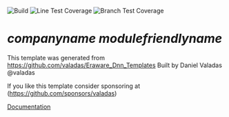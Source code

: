 ﻿![Build](https://github.com/{owner}/{repository}/workflows/Build/badge.svg)
![Line Test Coverage](.github/badges/badge_linecoverage.svg)
![Branch Test Coverage](.github/badges/badge_branchcoverage.svg)

# $companyname$ $modulefriendlyname$

This template was generated from https://github.com/valadas/Eraware_Dnn_Templates
Built by Daniel Valadas @valadas

If you like this template consider sponsoring at (https://github.com/sponsors/valadas)

[Documentation](https://{owner}.github.io/{repository})